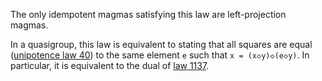The only idempotent magmas satisfying this law are left-projection magmas.

In a quasigroup, this law is equivalent to stating that all squares are equal ([unipotence law 40](https://teorth.github.io/equational_theories/implications/?40)) to the same element `e` such that `x = (x◇y)◇(e◇y)`.  In particular, it is equivalent to the dual of [law 1137](https://teorth.github.io/equational_theories/implications/?1137).
